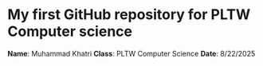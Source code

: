 # My first GitHub repository for PLTW Computer science
**Name**: Muhammad Khatri
**Class**: PLTW Computer Science
**Date**: 8/22/2025

